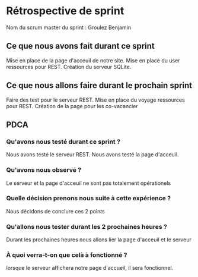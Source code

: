 # Rétrospective de sprint

Nom du scrum master du sprint : Groulez Benjamin

## Ce que nous avons fait durant ce sprint
Mise en place de la page d'acceuil de notre site.
Mise en place du user ressources pour REST.
Création du serveur SQLite.

## Ce que nous allons faire durant le prochain sprint
Faire des test pour le serveur REST.
Mise en place du voyage ressources pour REST.
Création de la page pour les co-vacancier

## PDCA 
### Qu'avons nous testé durant ce sprint ? 
Nous avons testé le serveur REST.
Nous avons testé la page d'acceuil.

### Qu'avons nous observé ? 
Le serveur et la page d'acceuil ne sont pas totalement opérationels

### Quelle décision prenons nous suite à cette expérience ? 
Nous décidons de conclure ces 2 points

### Qu'allons nous tester durant les 2 prochaines heures ? 
Durant les prochaines heures nous allons lier la page d'acceuil et le serveur

### À quoi verra-t-on que celà à fonctionné ?
lorsque le serveur affichera notre page d'accueil, il sera fonctionnel.
